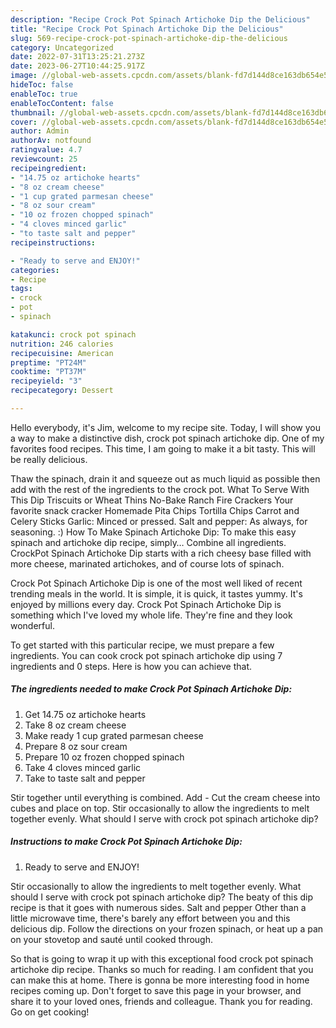 ```yaml
---
description: "Recipe Crock Pot Spinach Artichoke Dip the Delicious"
title: "Recipe Crock Pot Spinach Artichoke Dip the Delicious"
slug: 569-recipe-crock-pot-spinach-artichoke-dip-the-delicious
category: Uncategorized
date: 2022-07-31T13:25:21.273Z
date: 2023-06-27T10:44:25.917Z
image: //global-web-assets.cpcdn.com/assets/blank-fd7d144d8ce163db654e5a02c40b08a2775adb7897d16e4062681dc7e1b2800f.png
hideToc: false
enableToc: true
enableTocContent: false
thumbnail: //global-web-assets.cpcdn.com/assets/blank-fd7d144d8ce163db654e5a02c40b08a2775adb7897d16e4062681dc7e1b2800f.png
cover: //global-web-assets.cpcdn.com/assets/blank-fd7d144d8ce163db654e5a02c40b08a2775adb7897d16e4062681dc7e1b2800f.png
author: Admin
authorAv: notfound
ratingvalue: 4.7
reviewcount: 25
recipeingredient:
- "14.75 oz artichoke hearts"
- "8 oz cream cheese"
- "1 cup grated parmesan cheese"
- "8 oz sour cream"
- "10 oz frozen chopped spinach"
- "4 cloves minced garlic"
- "to taste salt and pepper"
recipeinstructions:

- "Ready to serve and ENJOY!"
categories:
- Recipe
tags:
- crock
- pot
- spinach

katakunci: crock pot spinach 
nutrition: 246 calories
recipecuisine: American
preptime: "PT24M"
cooktime: "PT37M"
recipeyield: "3"
recipecategory: Dessert

---
```



Hello everybody, it's Jim, welcome to my recipe site. Today, I will show you a way to make a distinctive dish, crock pot spinach artichoke dip. One of my favorites food recipes. This time, I am going to make it a bit tasty. This will be really delicious.

Thaw the spinach, drain it and squeeze out as much liquid as possible then add with the rest of the ingredients to the crock pot. What To Serve With This Dip Triscuits or Wheat Thins No-Bake Ranch Fire Crackers Your favorite snack cracker Homemade Pita Chips Tortilla Chips Carrot and Celery Sticks Garlic: Minced or pressed. Salt and pepper: As always, for seasoning. :) How To Make Spinach Artichoke Dip: To make this easy spinach and artichoke dip recipe, simply… Combine all ingredients. CrockPot Spinach Artichoke Dip starts with a rich cheesy base filled with more cheese, marinated artichokes, and of course lots of spinach.

Crock Pot Spinach Artichoke Dip is one of the most well liked of recent trending meals in the world. It is simple, it is quick, it tastes yummy. It's enjoyed by millions every day. Crock Pot Spinach Artichoke Dip is something which I've loved my whole life. They're fine and they look wonderful.


To get started with this particular recipe, we must prepare a few ingredients. You can cook crock pot spinach artichoke dip using 7 ingredients and 0 steps. Here is how you can achieve that.

<!--inarticleads1-->

##### The ingredients needed to make Crock Pot Spinach Artichoke Dip:

1. Get 14.75 oz artichoke hearts
1. Take 8 oz cream cheese
1. Make ready 1 cup grated parmesan cheese
1. Prepare 8 oz sour cream
1. Prepare 10 oz frozen chopped spinach
1. Take 4 cloves minced garlic
1. Take to taste salt and pepper


Stir together until everything is combined. Add - Cut the cream cheese into cubes and place on top. Stir occasionally to allow the ingredients to melt together evenly. What should I serve with crock pot spinach artichoke dip? 

<!--inarticleads2-->

##### Instructions to make Crock Pot Spinach Artichoke Dip:


1. Ready to serve and ENJOY!

Stir occasionally to allow the ingredients to melt together evenly. What should I serve with crock pot spinach artichoke dip? The beaty of this dip recipe is that it goes with numerous sides. Salt and pepper Other than a little microwave time, there&#39;s barely any effort between you and this delicious dip. Follow the directions on your frozen spinach, or heat up a pan on your stovetop and sauté until cooked through. 

So that is going to wrap it up with this exceptional food crock pot spinach artichoke dip recipe. Thanks so much for reading. I am confident that you can make this at home. There is gonna be more interesting food in home recipes coming up. Don't forget to save this page in your browser, and share it to your loved ones, friends and colleague. Thank you for reading. Go on get cooking!
